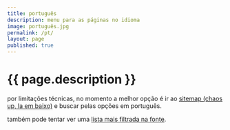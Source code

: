 ```yaml
---
title: português
description: menu para as páginas no idioma
image: português.jpg
permalink: /pt/
layout: page
published: true
---
```


# {{ page.description }}

por limitações técnicas, no momento a melhor opção é ir ao [sitemap (chaos up, la em baixo)](/sitemap) e buscar pelas opções em português.

também pode tentar ver uma [lista mais filtrada na fonte](https://github.com/ahoxus/ahoxus.github.io/tree/master/pt).
